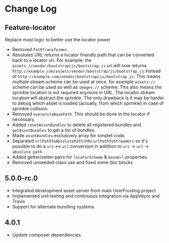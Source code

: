 # Change Log

## Feature-locator

Replace most logic to better use the locator power
- Removed `PathTransformer`.
- Absolutes URL returns a locator friendly path that can be converted back to a locator uri. For example, the `assets://vendor/bootstrap/js/bootstrap.js` uri will now returns `http://example.com/assets/vendor/bootstrap/js/bootstrap.js` instead of `http://example.com/vendor/bootstrap/js/bootstrap.js`. This means multiple stream scheme can be used at once, for example `assets://` scheme can be used as well as `images://` scheme. This also means the sprinkle location is not required anymore in URL. The locator stream location will abstract the sprinkle. The only drawback is it may be harder to debug which asset is loaded (actually, from which sprinkle) in case of sprinkle collision.
- Removed `overwriteBasePath`. This should be done in the locator if necessary.
- Added `resetAssetBundles` to delete all registered bundles and `getAssetBundles` to get a list of bundles.
- Made `assetBundles` exclusively array for simplet code.
- Separated `urlPathToAbsolutePath` into `urlPathToStreamUri` so it's possible to do a `uri` <-> `url` conversion in addition to `uri` -> `url` -> `absolute path`.
- Added getter/setter pairs for `locatorScheme` & `baseUrl` properties.
- Removed unneeded class use and fixed some doc blocks

## 5.0.0-rc.0

- Integrated development asset server from main UserFrosting project
- Implemented unit testing and continuous integration via AppVeyor and Travis
- Support for alternate bundling systems

## 4.0.1

- Update composer dependencies
